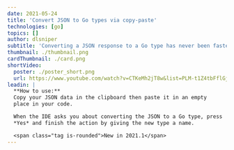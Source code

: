 ```yaml
---
date: 2021-05-24
title: 'Convert JSON to Go types via copy-paste'
technologies: [go]
topics: []
author: dlsniper
subtitle: 'Converting a JSON response to a Go type has never been faster than this'
thumbnail: ./thumbnail.png
cardThumbnail: ./card.png
shortVideo:
  poster: ./poster_short.png
  url: https://www.youtube.com/watch?v=CTKeMh2jT8w&list=PLM-t1Z4tbFflGjn5Qzjjku5J7SX3p-nhY&index=6&t=0s
leadin: |
  **How to use:**
  Copy your JSON data in the clipboard then paste it in an empty 
  place in your code.

  When the IDE asks you about converting the JSON to a Go type, press
  *Yes* and finish the action by giving the new type a name.

  <span class="tag is-rounded">New in 2021.1</span>
---
```

